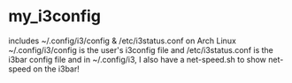 # my_i3config
includes ~/.config/i3/config &amp; /etc/i3status.conf on Arch Linux
~/.config/i3/config is the user's i3config file and /etc/i3status.conf is the i3bar config file
and in ~/.config/i3, I also have a net-speed.sh to show net-speed on the i3bar!
